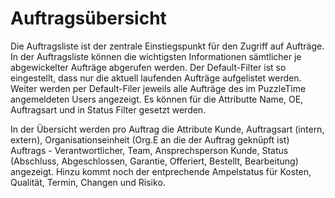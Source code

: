 # Auftragsübersicht
Die Auftragsliste ist der zentrale Einstiegspunkt für den Zugriff auf Aufträge. In der Auftragsliste können die wichtigsten Informationen sämtlicher je abgewickelter Aufträge abgerufen werden. Der Default-Filter ist so eingestellt, dass nur die aktuell laufenden Aufträge aufgelistet werden. 
Weiter werden per Default-Filer jeweils alle Aufträge des im PuzzleTime angemeldeten Users angezeigt. Es können für die Attributte Name, OE, Auftragsart und in Status Filter gesetzt werden. 

In der Übersicht werden pro Auftrag die Attribute Kunde, Auftragsart (intern, extern), Organisationseinheit (Org.E an die der Auftrag geknüpft ist)
Auftrags - Verantwortlicher, Team, Ansprechsperson Kunde, Status (Abschluss, Abgeschlossen, Garantie, Offeriert, Bestellt, Bearbeitung) angezeigt. Hinzu kommt noch der entprechende Ampelstatus für Kosten, Qualität, Termin,
Changen und Risiko.


